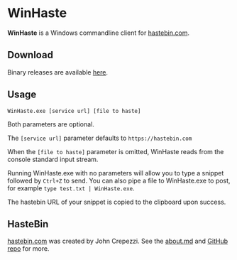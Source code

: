 # WinHaste #

**WinHaste** is a Windows commandline client for [hastebin.com](https://hastebin.com).

## Download ##

Binary releases are available [here](https://github.com/ajryan/WinHaste/releases).

## Usage ##

    WinHaste.exe [service url] [file to haste]

Both parameters are optional.

The `[service url]` parameter defaults to `https://hastebin.com`

When the `[file to haste]` parameter is omitted, WinHaste reads from the console standard input stream.

Running WinHaste.exe with no parameters will allow you to type a snippet followed by `Ctrl+Z` to send.
You can also pipe a file to WinHaste.exe to post, for example `type test.txt | WinHaste.exe`.

The hastebin URL of your snippet is copied to the clipboard upon success.

## HasteBin ##

[hastebin.com](https://hastebin.com) was created by John Crepezzi. See the [about.md](https://hastebin.com/about.md) and [GitHub repo](https://github.com/seejohnrun/haste-server) for more.
